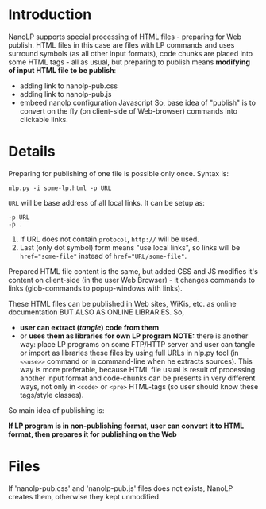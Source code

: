 # Introduction #

NanoLP supports special processing of HTML files - preparing for Web publish. HTML files in this case are files with LP commands and uses surround symbols (as all other input formats), code chunks are placed into some HTML tags - all as usual, but preparing to publish means **modifying of input HTML file to be publish**:
  * adding link to nanolp-pub.css
  * adding link to nanolp-pub.js
  * embeed nanolp configuration Javascript
So, base idea of "publish" is to convert on the fly (on client-side of Web-browser) commands into clickable links.

# Details #

Preparing for publishing of one file is possible only once. Syntax is:
```
nlp.py -i some-lp.html -p URL
```
`URL` will be base address of all local links. It can be setup as:
```
-p URL
-p .
```
  1. If URL does not contain `protocol`, `http://` will be used.
  1. Last (only dot symbol) form means "use local links", so links will be `href="some-file"` instead of `href="URL/some-file"`.

Prepared HTML file content is the same, but added CSS and JS modifies it's content on client-side (in the user Web Browser) - it changes commands to links (glob-commands to popup-windows with links).

These HTML files can be published in Web sites, WiKis, etc. as online documentation BUT ALSO AS ONLINE LIBRARIES. So,
  * **user can extract (_tangle_) code from them**
  * or **uses them as libraries for own LP program**
**NOTE:** there is another way: place LP programs on some FTP/HTTP server and user can tangle or import as libraries these files by using full URLs in nlp.py tool (in `<<use>>` command or in command-line when he extracts sources). This way is more preferable, because HTML file usual is result of processing another input format and code-chunks can be presents in very different ways, not only in `<code>` or `<pre>` HTML-tags (so user should know these tags/style classes).

So main idea of publishing is:

**If LP program is in non-publishing format, user can convert it to HTML format, then prepares it for publishing on the Web**

# Files #

If 'nanolp-pub.css' and 'nanolp-pub.js' files does not exists, NanoLP creates them, otherwise they kept unmodified.